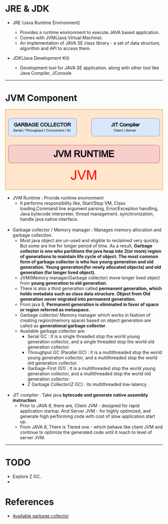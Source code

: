 # JRE & JDK

- JRE (Java Runtime Environment)
  - Provides a runtime environment to execute JAVA based application.
  - Comes with JVM(Java Virtual Machine).
  - An implementation of JAVA SE class library - a set of data structure, algorithm and API to access them.

- JDK(Java Development Kit)
    - Development tool for JAVA SE application. along with other tool like Java Compiler, JConsole
---
# JVM Component
![](./images/jvm_component.png)
- JVM Runtime : Provide runtime environment
  - It performs responsibility like, Start/Stop VM, Class loading,Command line argument parsing, Error/Exception handling, Java bytecode interpreter, thread management, synchronization, handle java native interface.
  <br>
- Garbage collector / Memory manager : Manages memory allocation and garbage collection.
  - Most java object are un-used and eligible to reclaimed very quickly. But some are live for longer period of time. As a result, **Garbage collector is one who partitions the java heap into 2(or more) region of generations to maintain life cycle of object. The most common form of garbage collector is who has young generation and old generation. Young generation(for newly allocated objects) and old generation (for longer lived object)**.
  - JVM(Memory manager/Garbage collector) move longer lived object from **young generation to old generation.**
  - There is also a third generation called **permanent generation, which holds metadata such as class data structure. Object from Old generation never migrated into permanent generation.**
  - From java 8, **Permanent generation is eliminated in favor of space or region referred as metaspace.**
  - Garbage collector/ Memory manager which works in fashion of creating region(memory space) based on object generation are called as **generational garbage collector**.
  - Available garbage collector are:
    - Serial GC : It is a single threaded stop the world young generation collector, and a single threaded stop the world old generation collector.
    - Throughput GC (Parallel GC) : It is a multithreaded stop the world young generation collector, and a multithreaded stop the world old generation collector.
    - Garbage-First (G1) : It is a multithreaded stop the world young generation collector, and a multithreaded stop the world old generation collector.
    - Z Garbage Collector(Z GC) : its multithreaded low-latency  
  <br>
- JIT compiler : Take java **bytecode and generate native assembly instruction**.
  - Prior to JAVA 8, there are, Client JVM - designed for rapid application startup. And Server JVM - for highly optimized, and generate high performing code with cost of slow application start up.
  - From JAVA 8, There is Tiered one - which behave like client JVM and continue to optimize the generated code until it reach to level of server JVM.

---
# TODO

- Explore Z GC.
- 

# References
- <a href="https://docs.oracle.com/en/java/javase/17/gctuning/available-collectors.html#GUID-F215A508-9E58-40B4-90A5-74E29BF3BD3C" target="_blank">Available garbage collector</a>
